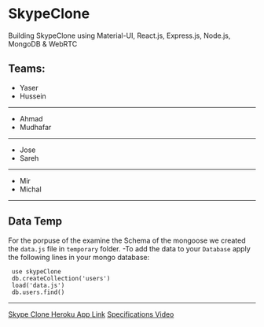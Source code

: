 # SkypeClone
Building SkypeClone using Material-UI, React.js, Express.js, Node.js, MongoDB &amp; WebRTC
## Teams:
- Yaser
- Hussein
---
- Ahmad
- Mudhafar
---
- Jose
- Sareh
---
- Mir
- Michal
---
## Data Temp
 For the porpuse of the examine the Schema of the mongoose we created the `data.js` file in `temporary` folder.
 -To add the data to your ``Database`` apply the following lines in your mongo database:
  ````
   use skypeClone
   db.createCollection('users')
   load('data.js')
   db.users.find()
  ````
 ---


[Skype Clone Heroku App Link](https://skypeclone.herokuapp.com)
[Specifications Video](https://www.youtube.com/watch?v=veXSDyUSEhU&t=120s)
